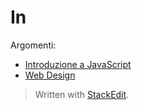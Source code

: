 # In
Argomenti:
- [Introduzione a JavaScript](./4y-CS/JavaScript.md)
- [Web Design](./4y-CS/)


> Written with [StackEdit](https://stackedit.io/).
<!--stackedit_data:
eyJoaXN0b3J5IjpbMTkyNjI3NDc3MF19
-->
